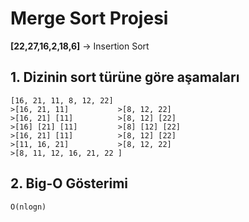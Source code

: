 # Merge Sort Projesi
 **[22,27,16,2,18,6]** -> Insertion Sort
## 1. Dizinin sort türüne göre aşamaları
```
[16, 21, 11, 8, 12, 22]
>[16, 21, 11]			>[8, 12, 22]
>[16, 21] [11]			>[8, 12] [22]
>[16] [21] [11]  		>[8] [12] [22]
>[16, 21] [11]  		>[8, 12] [22]
>[11, 16, 21]    		>[8, 12, 22]
>[8, 11, 12, 16, 21, 22 ]
```
## 2. Big-O Gösterimi
```
O(nlogn)
```